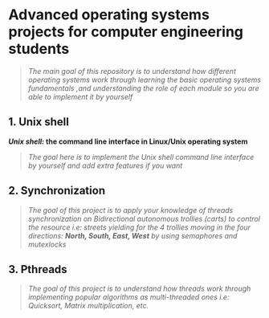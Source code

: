 # Advanced operating systems projects for computer engineering students

> _The main goal of this repository is to understand how different operating systems work through learning the basic operating systems fundamentals ,and understanding the role of each module so you are able to implement it by yourself_


## 1. Unix shell

**_Unix shell:_ the command line interface in Linux/Unix operating system**
>_The goal here is to implement the Unix shell command line interface by yourself and add extra features if you want_

## 2. Synchronization
>_The goal of this project is to apply your knowledge of threads synchronization on Bidirectional autonomous trollies (carts) to control the resource i.e: streets yielding for the 4 trollies moving in the four directions: **North, South, East, West** by using semaphores and mutexlocks_

## 3. Pthreads
>_The goal of this project is to understand how threads work through implementing popular algorithms as multi-threaded ones i.e: Quicksort, Matrix multiplication, etc._


